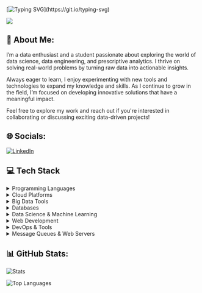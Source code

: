 [![Typing SVG](https://readme-typing-svg.demolab.com?font=Righteous&size=50&center=true&vCenter=true&pause=1000&duration=4000&&width=1200&height=120&lines=Hey+there+👋+!+;+My+name+is+Ronald+N.+Kanyepi.)](https://git.io/typing-svg)


[![](https://visitcount.itsvg.in/api?id=ronaldkanyepi&icon=0&color=0)](https://visitcount.itsvg.in)



## 💫 About Me:
I’m a data enthusiast and a student passionate about exploring the world of data science, data engineering, and prescriptive analytics. I thrive on solving real-world problems by turning raw data into actionable insights.

Always eager to learn, I enjoy experimenting with new tools and technologies to expand my knowledge and skills. As I continue to grow in the field, I’m focused on developing innovative solutions that have a meaningful impact.

Feel free to explore my work and reach out if you're interested in collaborating or discussing exciting data-driven projects!


## 🌐 Socials:
[![LinkedIn](https://img.shields.io/badge/LinkedIn-%230077B5.svg?logo=linkedin&logoColor=white)](https://linkedin.com/in/https://www.linkedin.com/in/ronald-nyasha-kanyepi/)  


## 💻 Tech Stack
  <details>
  <summary>Programming Languages</summary>
  
  ![R](https://img.shields.io/badge/r-%23276DC3.svg?style=for-the-badge&logo=r&logoColor=white) 
  ![Python](https://img.shields.io/badge/python-3670A0?style=for-the-badge&logo=python&logoColor=ffdd54) 
  ![PowerShell](https://img.shields.io/badge/PowerShell-%235391FE.svg?style=for-the-badge&logo=powershell&logoColor=white) 
  ![Java](https://img.shields.io/badge/java-%23ED8B00.svg?style=for-the-badge&logo=openjdk&logoColor=white) 
  ![Bash Script](https://img.shields.io/badge/bash_script-%23121011.svg?style=for-the-badge&logo=gnu-bash&logoColor=white)
  </details>
  
  <details>
  <summary>Cloud Platforms</summary>
  
  ![AWS](https://img.shields.io/badge/AWS-%23FF9900.svg?style=for-the-badge&logo=amazon-aws&logoColor=white) 
  ![Azure](https://img.shields.io/badge/azure-%230072C6.svg?style=for-the-badge&logo=microsoftazure&logoColor=white) 
  ![Google Cloud](https://img.shields.io/badge/GoogleCloud-%234285F4.svg?style=for-the-badge&logo=google-cloud&logoColor=white) 
  ![Heroku](https://img.shields.io/badge/heroku-%23430098.svg?style=for-the-badge&logo=heroku&logoColor=white)
  </details>
  
  <details>
  <summary>Big Data Tools</summary>
  
  ![Apache Hive](https://img.shields.io/badge/Apache%20Hive-FDEE21?style=for-the-badge&logo=apachehive&logoColor=black) 
  ![Apache Spark](https://img.shields.io/badge/Apache%20Spark-FDEE21?style=for-the-badge&logo=apachespark&logoColor=black) 
  ![Apache Kafka](https://img.shields.io/badge/Apache%20Kafka-000?style=for-the-badge&logo=apachekafka) 
  ![Apache Hadoop](https://img.shields.io/badge/Apache%20Hadoop-66CCFF?style=for-the-badge&logo=apachehadoop&logoColor=black) 
  ![Apache Flink](https://img.shields.io/badge/Apache%20Flink-E6526F?style=for-the-badge&logo=Apache%20Flink&logoColor=white) 
  ![Apache Airflow](https://img.shields.io/badge/Apache%20Airflow-017CEE?style=for-the-badge&logo=Apache%20Airflow&logoColor=white) 
  ![DBT](https://img.shields.io/badge/dbt-FF694B?style=for-the-badge&logo=dbt&logoColor=white) 
  ![DATABRICKS](https://img.shields.io/badge/Databricks-FF3621?style=for-the-badge&logo=Databricks&logoColor=white)
  ![Yarn](https://img.shields.io/badge/yarn-%232C8EBB.svg?style=for-the-badge&logo=yarn&logoColor=white)
  </details>
  
  <details>
  <summary>Databases</summary>
  
  ![AmazonDynamoDB](https://img.shields.io/badge/Amazon%20DynamoDB-4053D6?style=for-the-badge&logo=Amazon%20DynamoDB&logoColor=white) 
  ![MariaDB](https://img.shields.io/badge/MariaDB-003545?style=for-the-badge&logo=mariadb&logoColor=white) 
  ![MicrosoftSQLServer](https://img.shields.io/badge/Microsoft%20SQL%20Server-CC2927?style=for-the-badge&logo=microsoft%20sql%20server&logoColor=white) 
  ![MongoDB](https://img.shields.io/badge/MongoDB-%234ea94b.svg?style=for-the-badge&logo=mongodb&logoColor=white) 
  ![MySQL](https://img.shields.io/badge/mysql-4479A1.svg?style=for-the-badge&logo=mysql&logoColor=white) 
  ![Neo4J](https://img.shields.io/badge/Neo4j-008CC1?style=for-the-badge&logo=neo4j&logoColor=white) 
  ![Postgres](https://img.shields.io/badge/postgres-%23316192.svg?style=for-the-badge&logo=postgresql&logoColor=white) 
  ![Redis](https://img.shields.io/badge/redis-%23DD0031.svg?style=for-the-badge&logo=redis&logoColor=white) 
  ![ApacheCassandra](https://img.shields.io/badge/cassandra-%231287B1.svg?style=for-the-badge&logo=apache-cassandra&logoColor=white) 
  ![Snowflake](https://img.shields.io/badge/snowflake-%2329B5E8.svg?style=for-the-badge&logo=snowflake&logoColor=white)
  </details>
  
  <details>
  <summary>Data Science & Machine Learning</summary>
  
  ![Keras](https://img.shields.io/badge/Keras-%23D00000.svg?style=for-the-badge&logo=Keras&logoColor=white) 
  ![Matplotlib](https://img.shields.io/badge/Matplotlib-%23ffffff.svg?style=for-the-badge&logo=Matplotlib&logoColor=black) 
  ![mlflow](https://img.shields.io/badge/mlflow-%23d9ead3.svg?style=for-the-badge&logo=numpy&logoColor=blue) 
  ![NumPy](https://img.shields.io/badge/numpy-%23013243.svg?style=for-the-badge&logo=numpy&logoColor=white) 
  ![Pandas](https://img.shields.io/badge/pandas-%23150458.svg?style=for-the-badge&logo=pandas&logoColor=white) 
  ![Plotly](https://img.shields.io/badge/Plotly-%233F4F75.svg?style=for-the-badge&logo=plotly&logoColor=white) 
  ![PyTorch](https://img.shields.io/badge/PyTorch-%23EE4C2C.svg?style=for-the-badge&logo=PyTorch&logoColor=white) 
  ![scikit-learn](https://img.shields.io/badge/scikit--learn-%23F7931E.svg?style=for-the-badge&logo=scikit-learn&logoColor=white) 
  ![Scipy](https://img.shields.io/badge/SciPy-%230C55A5.svg?style=for-the-badge&logo=scipy&logoColor=%white) 
  ![TensorFlow](https://img.shields.io/badge/TensorFlow-%23FF6F00.svg?style=for-the-badge&logo=TensorFlow&logoColor=white)
  </details>
  
  <details>
  <summary>Web Development</summary>
  
  ![FastAPI](https://img.shields.io/badge/FastAPI-005571?style=for-the-badge&logo=fastapi) 
  ![Laravel](https://img.shields.io/badge/laravel-%23FF2D20.svg?style=for-the-badge&logo=laravel&logoColor=white) 
  ![Livewire](https://img.shields.io/badge/livewire-%234e56a6.svg?style=for-the-badge&logo=livewire&logoColor=white) 
  ![Streamlit](https://img.shields.io/badge/Streamlit-%23FE4B4B.svg?style=for-the-badge&logo=streamlit&logoColor=white)
  </details>
  
  <details>
  <summary>DevOps & Tools</summary>
  
  ![Docker](https://img.shields.io/badge/docker-%230db7ed.svg?style=for-the-badge&logo=docker&logoColor=white) 
  ![Kubernetes](https://img.shields.io/badge/kubernetes-%23326ce5.svg?style=for-the-badge&logo=kubernetes&logoColor=white) 
  ![Swagger](https://img.shields.io/badge/-Swagger-%23Clojure?style=for-the-badge&logo=swagger&logoColor=white)
  </details>
  
  <details>
  <summary>Message Queues & Web Servers</summary>
  
  ![RabbitMQ](https://img.shields.io/badge/rabbitmq-FF6600?style=for-the-badge&logo=rabbitmq&logoColor=white) 
  ![Nginx](https://img.shields.io/badge/nginx-%23009639.svg?style=for-the-badge&logo=nginx&logoColor=white) 
  ![Apache](https://img.shields.io/badge/apache-%23D42029.svg?style=for-the-badge&logo=apache&logoColor=white) 
  ![Apache Tomcat](https://img.shields.io/badge/apache%20tomcat-%23F8DC75.svg?style=for-the-badge&logo=apache-tomcat&logoColor=black)
  </details>




## 📊 GitHub Stats:
<p>
  <img src="https://github-readme-stats.vercel.app/api?username=ronaldkanyepi&theme=dark&hide_border=false&include_all_commits=false&count_private=false" alt="Stats" />
</p>

<p>
      <img src="https://github-readme-stats.vercel.app/api/top-langs/?username=ronaldkanyepi&theme=dark&hide_border=false&include_all_commits=false&count_private=false&layout=compact" alt="Top Languages" />
</p>





